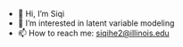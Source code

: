 - 👋 Hi, I’m Siqi
- 👀 I’m interested in latent variable modeling
- 📫 How to reach me: siqihe2@illinois.edu

<!---
siqihe1995/siqihe1995 is a ✨ special ✨ repository because its `README.md` (this file) appears on your GitHub profile.
You can click the Preview link to take a look at your changes.
--->
